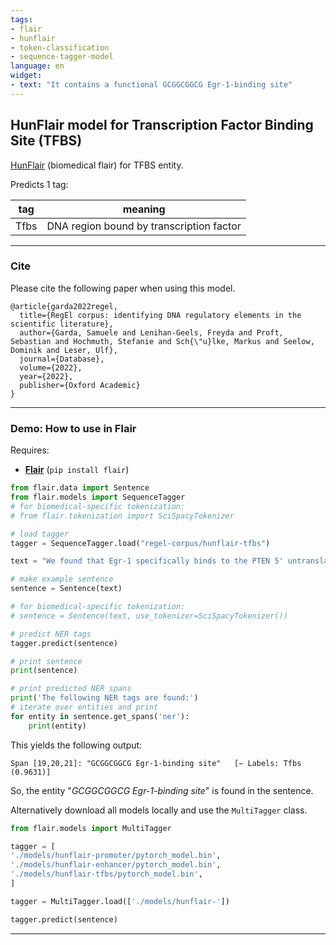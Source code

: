 ```yaml
---
tags:
- flair
- hunflair
- token-classification
- sequence-tagger-model
language: en
widget:
- text: "It contains a functional GCGGCGGCG Egr-1-binding site"
---
```


## HunFlair model for Transcription Factor Binding Site (TFBS)

[HunFlair](https://github.com/flairNLP/flair/blob/master/resources/docs/HUNFLAIR.md) (biomedical flair) for TFBS entity.


Predicts 1 tag:

| **tag**                        | **meaning** |
|---------------------------------|-----------|
| Tfbs         | DNA region bound by transcription factor | 

---


### Cite

Please cite the following paper when using this model.

```
@article{garda2022regel,
  title={RegEl corpus: identifying DNA regulatory elements in the scientific literature},
  author={Garda, Samuele and Lenihan-Geels, Freyda and Proft, Sebastian and Hochmuth, Stefanie and Sch{\"u}lke, Markus and Seelow, Dominik and Leser, Ulf},
  journal={Database},
  volume={2022},
  year={2022},
  publisher={Oxford Academic}
}
```


---

### Demo: How to use in Flair

Requires: 
- **[Flair](https://github.com/flairNLP/flair/)** (`pip install flair`)

```python
from flair.data import Sentence
from flair.models import SequenceTagger
# for biomedical-specific tokenization:
# from flair.tokenization import SciSpacyTokenizer

# load tagger
tagger = SequenceTagger.load("regel-corpus/hunflair-tfbs")

text = "We found that Egr-1 specifically binds to the PTEN 5' untranslated region, which contains a functional GCGGCGGCG Egr-1-binding site."

# make example sentence
sentence = Sentence(text)

# for biomedical-specific tokenization:
# sentence = Sentence(text, use_tokenizer=SciSpacyTokenizer())

# predict NER tags
tagger.predict(sentence)

# print sentence
print(sentence)

# print predicted NER spans
print('The following NER tags are found:')
# iterate over entities and print
for entity in sentence.get_spans('ner'):
    print(entity)

```

This yields the following output:
```
Span [19,20,21]: "GCGGCGGCG Egr-1-binding site"   [− Labels: Tfbs (0.9631)]
```

So, the entity "*GCGGCGGCG Egr-1-binding site*" is found in the sentence. 

Alternatively download all models locally and use the `MultiTagger` class.

```python
from flair.models import MultiTagger

tagger = [
'./models/hunflair-promoter/pytorch_model.bin',
'./models/hunflair-enhancer/pytorch_model.bin',
'./models/hunflair-tfbs/pytorch_model.bin',
]

tagger = MultiTagger.load(['./models/hunflair-'])

tagger.predict(sentence)
```

---



